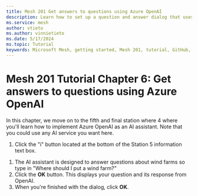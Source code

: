 ```yaml
---
title: Mesh 201 Get answers to questions using Azure OpenAI
description: Learn how to set up a question and answer dialog that uses Azure OpenAI.
ms.service: mesh
author: vtieto
ms.author: vinnietieto
ms.date: 5/17/2024
ms.topic: Tutorial
keywords: Microsoft Mesh, getting started, Mesh 201, tutorial, GitHub, WebSlates, web, cloud scripting, AI, Azure AI, artificial intelligence
---
```


# Mesh 201 Tutorial Chapter 6: Get answers to questions using Azure OpenAI

In this chapter, we move on to the fifth and final station where 4 where you'll learn how to implement Azure OpenAI as an AI assistant. Note that you could use any AI service you want here.

<TBD image>

1. Click the "i" button located at the bottom of the Station 5 information text box.

<TBD image>

1. The AI assistant is designed to answer questions about wind farms so type in "Where should I put a wind farm?"
1. Click the **OK** button. This displays your question and its response from OpenAI.
1. When you're finished with the dialog, click **OK**.

<TBD image>




